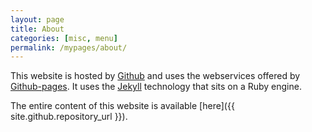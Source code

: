 ```yaml
---
layout: page
title: About
categories: [misc, menu]
permalink: /mypages/about/
---
```


This website is hosted by [Github](https::/github.com) and uses the webservices offered by
[Github-pages](https://pages.github.com).
It uses the [Jekyll](https://jekyllrb.com) technology that sits on a Ruby engine.

The entire content of this website is available [here]({{ site.github.repository_url }}).
